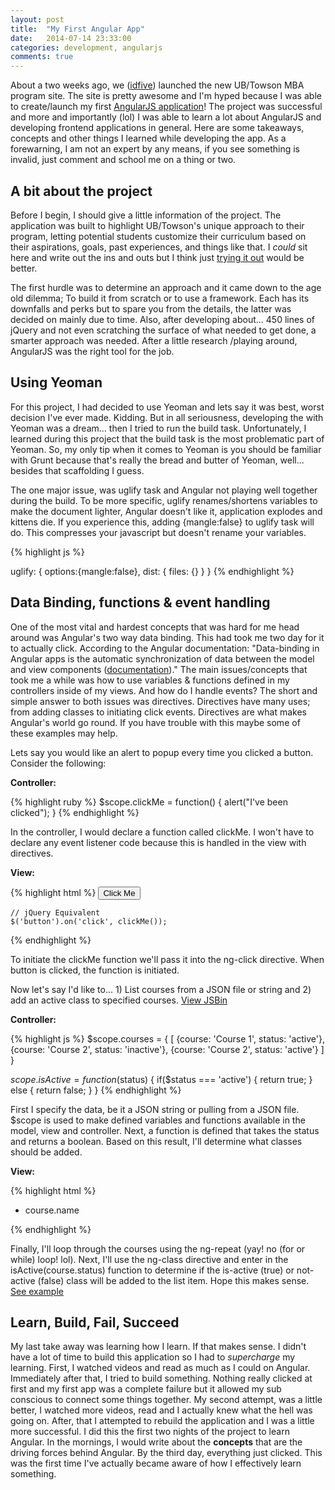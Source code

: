 ```yaml
---
layout: post
title:  "My First Angular App"
date:   2014-07-14 23:33:00
categories: development, angularjs
comments: true
---
```


About a two weeks ago, we ([idfive][idfive]) launched the new UB/Towson MBA program site. The site is pretty awesome and I'm hyped because I was able to create/launch my first [AngularJS application][ubtu]! The project was successful and more and importantly (lol) I was able to learn a lot about AngularJS and developing frontend applications in general. Here are some takeaways, concepts and other things I learned while developing the app. As a forewarning, I am not an expert by any means, if you see something is invalid, just comment and school me on a thing or two.

## A bit about the project
Before I begin, I should give a little information of the project. The application was built to highlight UB/Towson's unique approach to their program, letting potential students customize their curriculum based on their aspirations, goals, past experiences, and things like that. I *could* sit here and write out the ins and outs but I think just [trying it out][ubtu] would be better.

The first hurdle was to determine an approach and it came down to the age old dilemma; To build it from scratch or to use a framework. Each has its downfalls and perks but to spare you from the details, the latter was decided on mainly due to time. Also, after developing about... 450 lines of jQuery and not even scratching the surface of what needed to get done, a smarter approach was needed. After a little research /playing around, AngularJS was the right tool for the job.  

## Using Yeoman
For this project, I had decided to use Yeoman and lets say it was best, worst decision I've ever made. Kidding. But in all seriousness, developing the with Yeoman was a dream... then I tried to run the build task. Unfortunately, I learned during this project that the build task is the most problematic part of Yeoman. So, my only tip when it comes to Yeoman is you should be familiar with Grunt because that's really the bread and butter of Yeoman, well... besides that scaffolding I guess.

The one major issue, was uglify task and Angular not playing well together during the build. To be more specific, uglify renames/shortens variables to make the document lighter, Angular doesn't like it, application explodes and kittens die. If you experience this, adding {mangle:false} to uglify task will do. This compresses your javascript but doesn't rename your variables.

{% highlight js %}

uglify: {
    options:{mangle:false},
    dist: {
        files: {}
    }
}
{% endhighlight %}

## Data Binding, functions & event handling
One of the most vital and hardest concepts that was hard for me head around was Angular's two way data binding. This had took me two day for it to actually click. According to the Angular documentation: "Data-binding in Angular apps is the automatic synchronization of data between the model and view components ([documentation][agDataBinding])." The main issues/concepts that took me a while was how to use variables & functions defined in my controllers inside of my views. And how do I handle events? The short and simple answer to both issues was directives. Directives have many uses; from adding classes to initiating click events. Directives are what makes Angular's world go round. If you have trouble with this maybe some of these examples may help.

Lets say you would like an alert to popup every time you clicked a button. Consider the following:

**Controller:**

{% highlight ruby %}
$scope.clickMe = function() {
    alert("I've been clicked");
}
{% endhighlight %}

In the controller, I would declare a function called clickMe. I won't have to declare any event listener code because this is handled in the view with directives.

**View:**

{% highlight html %}
    <button ng-click="clickMe()">
        Click Me
    </button>

    // jQuery Equivalent
    $('button').on('click', clickMe());

{% endhighlight %}

To initiate the clickMe function we'll pass it into the ng-click directive. When button is clicked, the function is initiated.

Now let's say I'd like to... 1) List courses from a JSON file or string and 2) add an active class to specified courses. [View JSBin][example2]

**Controller:**

{% highlight js %}
$scope.courses = {
    [
     {course: 'Course 1', status: 'active'},
     {course: 'Course 2', status: 'inactive'},
     {course: 'Course 2', status: 'active'}
    ]
}

$scope.isActive = function($status) {
    if($status === 'active') {
        return true;
    } else {
        return false;
    }
}
{% endhighlight %}


First I specify the data, be it a JSON string or pulling from a JSON file. $scope is used to make defined variables and functions available in the model, view and controller. Next, a function is defined that takes the status and returns a boolean. Based on this result, I'll determine what classes should be added.


**View:**

{% highlight html %}
    <ul>
       <li ng-repeat="course in courses"
           ng-class="{true: 'is-active', false: 'not-active'}[isActive(course.status)]">
            course.name
       </li>
    </ul>
{% endhighlight %}

Finally, I'll loop through the courses using the ng-repeat (yay! no (for or while) loop! lol). Next, I'll use the ng-class directive and enter in the isActive(course.status) function to determine if the is-active (true) or not-active (false) class will be added to the list item. Hope this makes sense. [See example][example2]

## Learn, Build, Fail, Succeed
My last take away was learning how I learn. If that makes sense.
I didn't have a lot of time to build this application so I had to *supercharge* my learning.
First, I watched videos and read as much as I could on Angular. Immediately after that, I tried to build something. Nothing really clicked at first and my first app was a complete failure but it allowed my sub conscious to connect some things together. My second attempt, was a little better, I watched more videos, read and I actually knew what the hell was going on. After, that I attempted to rebuild the application and I was a little more successful. I did this the first two nights of the project to learn Angular. In the mornings, I would write about the **concepts** that are the driving forces behind Angular. By the third day, everything just clicked. This was the first time I've actually became aware of how I effectively learn something.


<!--- Links --->
[ubtu]: http://mba.towson.ubalt.edu/build-your-mba/#/1
[idfive]: http://idfive.com
[agDataBinding]: https://docs.angularjs.org/guide/databinding
[example2]: http://jsbin.com/womot/8/edit?html,js,output
